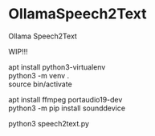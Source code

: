 # OllamaSpeech2Text
Ollama Speech2Text

WIP!!!  

apt install python3-virtualenv  
python3 -m venv .  
source bin/activate  

apt install ffmpeg portaudio19-dev  
python3 -m pip install sounddevice  

python3 speech2text.py  
